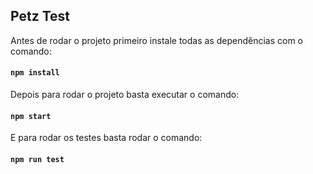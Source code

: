 ## Petz Test

Antes de rodar o projeto primeiro instale todas as dependências com o comando:

#### `npm install`

Depois para rodar o projeto basta executar o comando:

#### `npm start`

E para rodar os testes basta rodar o comando:

#### `npm run test`
